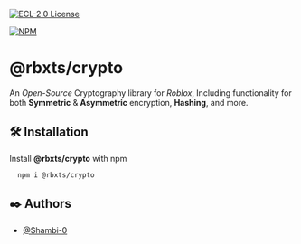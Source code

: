 [![ECL-2.0 License](https://img.shields.io/npm/l/@rbxts/crypto?label=License)](https://choosealicense.com/licenses/ecl-2.0/)

[![NPM](https://nodei.co/npm/@rbxts/crypto.png)](https://npmjs.org/package/@rbxts/crypto)

# @rbxts/crypto

An *Open-Source* Cryptography library for *Roblox*, Including functionality for both **Symmetric** & **Asymmetric** encryption, **Hashing**, and more.


## 🛠️ Installation

Install **@rbxts/crypto** with npm

```shell
  npm i @rbxts/crypto
```
    
## ✒️ Authors

- [@Shambi-0](https://www.github.com/Shambi-0)

